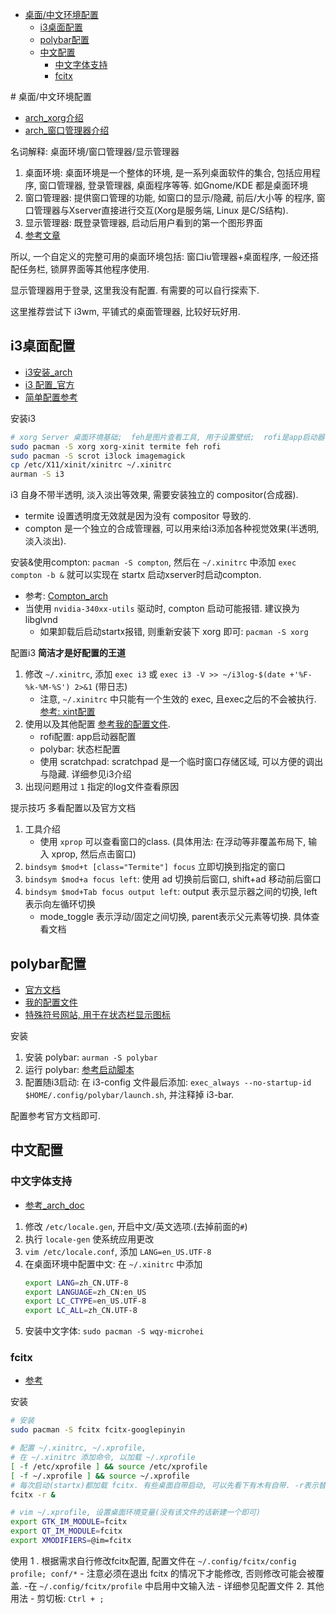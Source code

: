<!-- TOC -->

- [桌面/中文环境配置](#桌面中文环境配置)
    - [i3桌面配置](#i3桌面配置)
    - [polybar配置](#polybar配置)
    - [中文配置](#中文配置)
        - [中文字体支持](#中文字体支持)
        - [fcitx](#fcitx)

<!-- /TOC --># 桌面/中文环境配置

- [arch_xorg介绍](https://wiki.archlinux.org/index.php/Xorg_(简体中文))
- [arch_窗口管理器介绍](https://wiki.archlinux.org/index.php/Window_manager_(简体中文))

名词解释: 桌面环境/窗口管理器/显示管理器
1. 桌面环境: 桌面环境是一个整体的环境, 是一系列桌面软件的集合, 包括应用程序, 窗口管理器, 登录管理器, 桌面程序等等. 如Gnome/KDE 都是桌面环境
2. 窗口管理器: 提供窗口管理的功能, 如窗口的显示/隐藏, 前后/大小等 的程序, 窗口管理器与Xserver直接进行交互(Xorg是服务端, Linux 是C/S结构).
3. 显示管理器: 既登录管理器, 启动后用户看到的第一个图形界面
4. [参考文章](https://my.oschina.net/aspirs/blog/607710)

所以, 一个自定义的完整可用的桌面环境包括: 窗口iu管理器+桌面程序, 一般还搭配任务栏, 锁屏界面等其他程序使用.

显示管理器用于登录, 这里我没有配置. 有需要的可以自行探索下. 

这里推荐尝试下 i3wm, 平铺式的桌面管理器, 比较好玩好用.

## i3桌面配置
- [i3安装_arch](https://wiki.archlinux.org/index.php/I3_(简体中文))
- [i3 配置_官方](https://i3wm.org/docs/userguide.html)
- [简单配置参考](https://blog.csdn.net/k_y_z_s/article/details/79363852)

安装i3
```Bash
# xorg Server 桌面环境基础;  feh是图片查看工具, 用于设置壁纸;  rofi是app启动器, i3lock用于锁屏使用
sudo pacman -S xorg xorg-xinit termite feh rofi
sudo pacman -S scrot i3lock imagemagick
cp /etc/X11/xinit/xinitrc ~/.xinitrc
aurman -S i3
```

i3 自身不带半透明, 淡入淡出等效果, 需要安装独立的 compositor(合成器). 
- termite 设置透明度无效就是因为没有 compositor 导致的.
- compton 是一个独立的合成管理器, 可以用来给i3添加各种视觉效果(半透明, 淡入淡出).

安装&使用compton: `pacman -S compton`, 然后在 `~/.xinitrc` 中添加 `exec compton -b &` 就可以实现在 startx 启动xserver时启动compton.
- 参考: [Compton_arch](https://wiki.archlinux.org/index.php/Compton_(简体中文))
- 当使用 `nvidia-340xx-utils` 驱动时, compton 启动可能报错. 建议换为 libglvnd
    - 如果卸载后启动startx报错, 则重新安装下 xorg 即可: `pacman -S xorg`

配置i3
**简洁才是好配置的王道**
1. 修改 `~/.xinitrc`, 添加 `exec i3` 或 `exec i3 -V >> ~/i3log-$(date +'%F-%k-%M-%S') 2>&1` (带日志)
    - 注意, `~/.xinitrc` 中只能有一个生效的 exec, 且exec之后的不会被执行. [参考: xint配置](https://wiki.archlinux.org/index.php/Xinit#xinitrc)
2. 使用以及其他配置 [参考我的配置文件](./config/i3/config).
    - rofi配置: app启动器配置
    - polybar: 状态栏配置
    - 使用 scratchpad: scratchpad 是一个临时窗口存储区域, 可以方便的调出与隐藏. 详细参见i3介绍
3. 出现问题用过 `1` 指定的log文件查看原因


提示技巧
多看配置以及官方文档
1. 工具介绍
    - 使用 `xprop` 可以查看窗口的class. (具体用法: 在浮动等非覆盖布局下, 输入 xprop, 然后点击窗口)
1. `bindsym $mod+t [class="Termite"] focus` 立即切换到指定的窗口
2. `bindsym $mod+a focus left`: 使用 ad 切换前后窗口, shift+ad 移动前后窗口
3. `bindsym $mod+Tab focus output left`: output 表示显示器之间的切换, left表示向左循环切换
    - mode_toggle 表示浮动/固定之间切换, parent表示父元素等切换. 具体查看文档

## polybar配置
- [官方文档](https://github.com/jaagr/polybar/wiki)
- [我的配置文件](./config/polybar/config)
- [特殊符号网站, 用于在状态栏显示图标](http://cn.piliapp.com/symbol/)

安装
1. 安装 polybar: `aurman -S polybar`
2. 运行 polybar: [参考启动脚本](./config/polybar/launch.sh)
3. 配置随i3启动: 在 i3-config 文件最后添加: `exec_always --no-startup-id $HOME/.config/polybar/launch.sh`, 并注释掉 i3-bar.

配置参考官方文档即可.

## 中文配置
### 中文字体支持
- [参考_arch_doc](https://wiki.archlinux.org/index.php/Localization/Simplified_Chinese_(简体中文))

1. 修改 `/etc/locale.gen`, 开启中文/英文选项.(去掉前面的`#`)
2. 执行 `locale-gen` 使系统应用更改
3. `vim /etc/locale.conf`, 添加 `LANG=en_US.UTF-8`
4. 在桌面环境中配置中文: 在 `~/.xinitrc` 中添加
    ```Bash
    export LANG=zh_CN.UTF-8
    export LANGUAGE=zh_CN:en_US
    export LC_CTYPE=en_US.UTF-8
    export LC_ALL=zh_CN.UTF-8
    ```
5. 安装中文字体: `sudo pacman -S wqy-microhei`

### fcitx
- [参考](https://wiki.archlinux.org/index.php/Fcitx_(简体中文))

安装
```Bash
# 安装
sudo pacman -S fcitx fcitx-googlepinyin

# 配置 ~/.xinitrc, ~/.xprofile,
# 在 ~/.xinitrc 添加命令, 以加载 ~/.xprofile
[ -f /etc/xprofile ] && source /etc/xprofile
[ -f ~/.xprofile ] && source ~/.xprofile
# 每次启动(startx)都加载 fcitx. 有些桌面自带启动, 可以先看下有木有自带. -r表示替代原先进程
fcitx -r &

# vim ~/.xprofile, 设置桌面环境变量(没有该文件的话新建一个即可)
export GTK_IM_MODULE=fcitx
export QT_IM_MODULE=fcitx
export XMODIFIERS=@im=fcitx
```

使用
1 . 根据需求自行修改fcitx配置, 配置文件在 `~/.config/fcitx/config profile; conf/*`
    - 注意必须在退出 fcitx 的情况下才能修改, 否则修改可能会被覆盖.
    -在 `~/.config/fcitx/profile` 中启用中文输入法
    - 详细参见配置文件
2. 其他用法
    - 剪切板: `Ctrl + ;`
